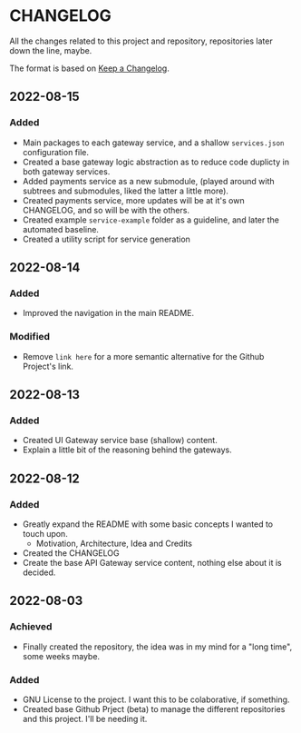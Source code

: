 # CHANGELOG #

All the changes related to this project and repository, repositories later down the line, maybe.

The format is based on [Keep a Changelog](https://keepachangelog.com/en/1.0.0/).

## 2022-08-15

### Added

- Main packages to each gateway service, and a shallow `services.json` configuration file.
- Created a base gateway logic abstraction as to reduce code duplicty in both gateway services.
- Added payments service as a new submodule, (played around with subtrees and submodules, liked the latter a little more).
- Created payments service, more updates will be at it's own CHANGELOG, and so will be with the others.
- Created example `service-example` folder as a guideline, and later the automated baseline.
- Created a utility script for service generation

## 2022-08-14

### Added

- Improved the navigation in the main README.

### Modified

- Remove `link here` for a more semantic alternative for the Github Project's link.

## 2022-08-13

### Added

- Created UI Gateway service base (shallow) content.
- Explain a little bit of the reasoning behind the gateways.

## 2022-08-12

### Added

- Greatly expand the README with some basic concepts I wanted to touch upon.
  - Motivation, Architecture, Idea and Credits
- Created the CHANGELOG
- Create the base API Gateway service content, nothing else about it is decided.

## 2022-08-03

### Achieved

- Finally created the repository, the idea was in my mind for a "long time", some weeks maybe.

### Added

- GNU License to the project. I want this to be colaborative, if something.
- Created base Github Prject (beta) to manage the different repositories and this project. I'll be needing it.